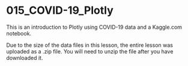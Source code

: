 # 015_COVID-19_Plotly
This is an introduction to Plotly using COVID-19 data and a Kaggle.com notebook.

Due to the size of the data files in this lesson, the entire lesson was uploaded as a .zip file. You will need to unzip the file after you have downloaded it.
